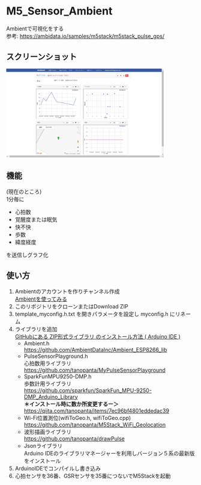 # M5_Sensor_Ambient   
Ambientで可視化をする   
参考: https://ambidata.io/samples/m5stack/m5stack_pulse_gps/   
   
## スクリーンショット
<img src="https://github.com/tanopanta/image/blob/master/kenkyu/amb.png" width="420px">
   
## 機能   
(現在のところ)   
1分毎に
- 心拍数
- 覚醒度または眠気
- 快不快
- 歩数
- 緯度経度   

を送信しグラフ化
## 使い方   
1. Ambientのアカウントを作りチャンネル作成   
[Ambientを使ってみる](https://ambidata.io/docs/gettingstarted/)   
1. このリポジトリをクローンまたはDownload ZIP   
1. template_myconfig.h.txt を開きパラメータを設定し myconfig.h にリネーム   
1. ライブラリを追加   
[GitHubにある ZIP形式ライブラリ のインストール方法 ( Arduino IDE )](https://www.mgo-tec.com/arduino-ide-lib-zip-install)
    - Ambient.h   
    https://github.com/AmbientDataInc/Ambient_ESP8266_lib
    - PulseSensorPlayground.h   
    心拍数用ライブラリ
    https://github.com/tanopanta/MyPulseSensorPlayground  
    - SparkFunMPU9250-DMP.h   
    歩数計用ライブラリ   
    https://github.com/sparkfun/SparkFun_MPU-9250-DMP_Arduino_Library   
    **＊インストール時に数か所変更するー＞** https://qiita.com/tanopanta/items/7ec96bf4801eddedac39   
    - Wi-Fi位置測位(wifiToGeo.h, wifiToGeo.cpp)   
    https://github.com/tanopanta/M5Stack_WiFi_Geolocation   
    - 波形描画ライブラリ   
    https://github.com/tanopanta/drawPulse   
    - Jsonライブラリ   
    Arduino IDEのライブラリマネージャーを利用しバージョン５系の最新版をインストール
1. ArduinoIDEでコンパイルし書き込み   
1. 心拍センサを36番、GSRセンサを35番につないでM5Stackを起動